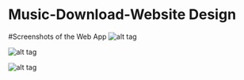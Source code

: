 # Music-Download-Website Design





#Screenshots of the Web App
![alt tag](https://github.com/Henry-Asante/Music-Download-Web-App-/blob/master/Screenshots/Music%20App.jpg "The Music App Front End Homepage")

![alt tag](https://github.com/Henry-Asante/Music-Download-Web-App-/blob/master/Screenshots/Music%20App%20Menu.jpg "The Music App Front End Homepage")

![alt tag](https://github.com/Henry-Asante/Music-Download-Web-App-/blob/master/Screenshots/Music%20App%20Arrts.jpg "The Music App Front End Homepage")



